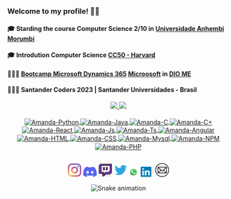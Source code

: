 ### Welcome to my profile! 🚀🚀
#### 🎓 Starding the course Computer Science 2/10 in  [Universidade Anhembi Morumbi](https://portal.anhembi.br/)
#### 🎓 Introdution Computer Science [CC50 - Harvard](https://ead.napratica.org.br/)
#### 👩🏻‍💻 [Bootcamp Microsoft Dynamics 365](https://web.dio.me/track/cf67dde3-0ad4-4fcb-9162-fc6aba72c0cf)  [Microosoft](https://www.microsoft.com/pt-br) in [DIO ME](https://web.dio.me/home)
#### 👩🏻‍💻 Santander Coders 2023 | Santander Universidades - Brasil

<div align="center">
  <a href="https://github.com/Amanda-ribeiiro">
  <img height="167em" src="https://github-readme-stats.vercel.app/api?username=Amanda-ribeiiro&show_icons=true&theme=cobalt&include_all_commits=true&count_private=true"/>
  <img height="167em" src="https://github-readme-stats.vercel.app/api/top-langs/?username=Amanda-ribeiiro&layout=compact&langs_count=7&theme=radical"/>
</div>
<div align="center">
  <div style="display: inline_block"><br>
  <img align="center" alt="Amanda-Python" height="30" width="40" src="https://github.com/Amanda-ribeiiro/devicon/blob/master/icons/python/python-original.svg">
  <img align="center" alt="Amanda-Java" height="30" width="40" src="https://github.com/Amanda-ribeiiro/devicon/blob/master/icons/java/java-original.svg">  
  <img align="center" alt="Amanda-C" height="30" width="40" src="https://github.com/Amanda-ribeiiro/devicon/blob/master/icons/c/c-original.svg">
  <img align="center" alt="Amanda-C+" height="30" width="40" src="https://github.com/Amanda-ribeiiro/devicon/blob/master/icons/csharp/csharp-original.svg">
  <img align="center" alt="Amanda-React" height="30" width="40" src="https://github.com/Amanda-ribeiiro/devicon/blob/master/icons/react/react-original.svg">
  <img align="center" alt="Amanda-Js" height="30" width="40" src="https://github.com/Amanda-ribeiiro/devicon/blob/master/icons/javascript/javascript-original.svg">
  <img align="center" alt="Amanda-Ts" height="30" width="40" src="https://github.com/Amanda-ribeiiro/devicon/blob/master/icons/typescript/typescript-original.svg">
  <img align="center" alt="Amanda-Angular" height="30" width="40" src="https://github.com/Amanda-ribeiiro/devicon/blob/master/icons/angularjs/angularjs-original.svg">
  <img align="center" alt="Amanda-HTML" height="30" width="40" src="https://github.com/Amanda-ribeiiro/devicon/blob/master/icons/html5/html5-original.svg">
  <img align="center" alt="Amanda-CSS" height="30" width="40" src="https://github.com/Amanda-ribeiiro/devicon/blob/master/icons/css3/css3-original.svg">  
  <img align="center" alt="Amanda-Mysql" height="30" width="40" src="https://github.com/Amanda-ribeiiro/devicon/blob/master/icons/mysql/mysql-original.svg">
  <img align="center" alt="Amanda-NPM" height="30" width="40" src="https://github.com/Amanda-ribeiiro/devicon/blob/master/icons/npm/npm-original-wordmark.svg">
  <img align="center" alt="Amanda-PHP" height="30" width="40" src="https://github.com/Amanda-ribeiiro/devicon/blob/master/icons/php/php-original.svg">
</div>
  
  ##
  
<div>
  <a href ="https://www.instagram.com/ama.ndarc/" target="_blank"><img width="31px" src="https://github.com/Amanda-ribeiiro/Amanda-ribeiiro/blob/main/assets/instagram.png"></a>
  <a href ="https://discord.com/channels/@me" target="_blank"><img width="31px" src="https://github.com/Amanda-ribeiiro/Amanda-ribeiiro/blob/main/assets/discord.jpg" " target="_blank"></a> 
  <a href="https://www.twitch.tv/amrcerq" target="_blank"><img  width="31px" src="https://github.com/Amanda-ribeiiro/Amanda-ribeiiro/blob/main/assets/twich.jpg" target="_blank"></a>
  <a href ="https://twitter.com/daaribeiro_" target="_blank"><img width="31px" src="https://github.com/Amanda-ribeiiro/Amanda-ribeiiro/blob/main/assets/twitter.svg" target="_blank"></a> 
  <a href ="https://api.whatsapp.com/send?phone=5511988737090" target="_blank"><img width="21px" src="https://github.com/Amanda-ribeiiro/Amanda-ribeiiro/blob/main/assets/whatsapp.jpg" target="_blank"></a>
  <a href ="https://www.linkedin.com/in/amandarcerqueira/" target="_blank"><img width="31px" src="https://github.com/Amanda-ribeiiro/Amanda-ribeiiro/blob/main/assets/linkedin.jpg" target="_blank"></a> 
  <a href ="mailto:amandaribeiro.c@outlook.com"><img width="31px" src="https://github.com/Amanda-ribeiiro/Amanda-ribeiiro/blob/main/assets/email.png" target="_blank"></a>
</div>
    

      
  
![Snake animation](https://github.com/Amanda-ribeiiro/Amanda-ribeiiro/blob/output/github-contribution-grid-snake.svg)

 </div>
  
